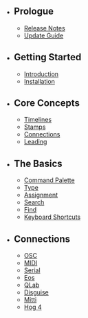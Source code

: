 - ## Prologue
    - [Release Notes](/docs/{{version}}/releases)
    - [Update Guide](/docs/{{version}}/update)
- ## Getting Started
    - [Introduction](/docs/{{version}}/introduction)
    - [Installation](/docs/{{version}}/installation)
- ## Core Concepts
    - [Timelines](/docs/{{version}}/timelines)
    - [Stamps](/docs/{{version}}/stamps)
    - [Connections](/docs/{{version}}/connections)
    - [Leading](/docs/{{version}}/leading)
- ## The Basics
    - [Command Palette](/docs/{{version}}/command-palette)
    - [Type](/docs/{{version}}/type)
    - [Assignment](/docs/{{version}}/assignment)
    - [Search](/docs/{{version}}/search)
    - [Find](/docs/{{version}}/find)
    - [Keyboard Shortcuts](/docs/{{version}}/keyboard-shortcuts)
- ## Connections
    - [OSC](/docs/{{version}}/osc)
    - [MIDI](/docs/{{version}}/midi)
    - [Serial](/docs/{{version}}/serial)
    - [Eos](/docs/{{version}}/eos)
    - [QLab](/docs/{{version}}/qlab)
    - [Disguise](/docs/{{version}}/disguise)
    - [Mitti](/docs/{{version}}/mitti)
    - [Hog 4](/docs/{{version}}/hog-4)
